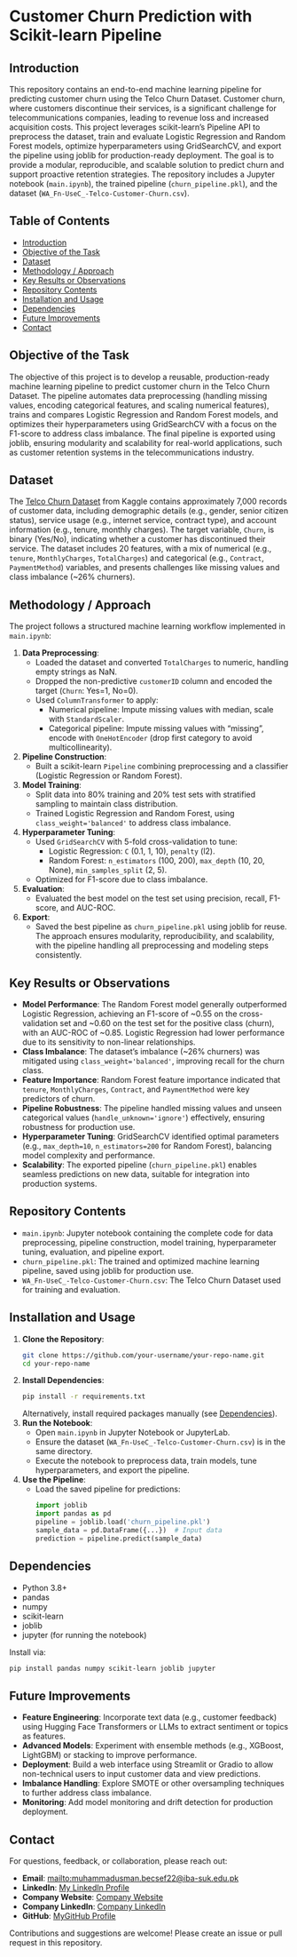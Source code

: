 # Customer Churn Prediction with Scikit-learn Pipeline

## Introduction
This repository contains an end-to-end machine learning pipeline for predicting customer churn using the Telco Churn Dataset. Customer churn, where customers discontinue their services, is a significant challenge for telecommunications companies, leading to revenue loss and increased acquisition costs. This project leverages scikit-learn’s Pipeline API to preprocess the dataset, train and evaluate Logistic Regression and Random Forest models, optimize hyperparameters using GridSearchCV, and export the pipeline using joblib for production-ready deployment. The goal is to provide a modular, reproducible, and scalable solution to predict churn and support proactive retention strategies. The repository includes a Jupyter notebook (`main.ipynb`), the trained pipeline (`churn_pipeline.pkl`), and the dataset (`WA_Fn-UseC_-Telco-Customer-Churn.csv`).

## Table of Contents
- [Introduction](#introduction)
- [Objective of the Task](#objective-of-the-task)
- [Dataset](#dataset)
- [Methodology / Approach](#methodology--approach)
- [Key Results or Observations](#key-results-or-observations)
- [Repository Contents](#repository-contents)
- [Installation and Usage](#installation-and-usage)
- [Dependencies](#dependencies)
- [Future Improvements](#future-improvements)
- [Contact](#contact)

## Objective of the Task
The objective of this project is to develop a reusable, production-ready machine learning pipeline to predict customer churn in the Telco Churn Dataset. The pipeline automates data preprocessing (handling missing values, encoding categorical features, and scaling numerical features), trains and compares Logistic Regression and Random Forest models, and optimizes their hyperparameters using GridSearchCV with a focus on the F1-score to address class imbalance. The final pipeline is exported using joblib, ensuring modularity and scalability for real-world applications, such as customer retention systems in the telecommunications industry.

## Dataset
The [Telco Churn Dataset](https://www.kaggle.com/datasets/blastchar/telco-customer-churn) from Kaggle contains approximately 7,000 records of customer data, including demographic details (e.g., gender, senior citizen status), service usage (e.g., internet service, contract type), and account information (e.g., tenure, monthly charges). The target variable, `Churn`, is binary (Yes/No), indicating whether a customer has discontinued their service. The dataset includes 20 features, with a mix of numerical (e.g., `tenure`, `MonthlyCharges`, `TotalCharges`) and categorical (e.g., `Contract`, `PaymentMethod`) variables, and presents challenges like missing values and class imbalance (~26% churners).

## Methodology / Approach
The project follows a structured machine learning workflow implemented in `main.ipynb`:
1. **Data Preprocessing**:
   - Loaded the dataset and converted `TotalCharges` to numeric, handling empty strings as NaN.
   - Dropped the non-predictive `customerID` column and encoded the target (`Churn`: Yes=1, No=0).
   - Used `ColumnTransformer` to apply:
     - Numerical pipeline: Impute missing values with median, scale with `StandardScaler`.
     - Categorical pipeline: Impute missing values with “missing”, encode with `OneHotEncoder` (drop first category to avoid multicollinearity).
2. **Pipeline Construction**:
   - Built a scikit-learn `Pipeline` combining preprocessing and a classifier (Logistic Regression or Random Forest).
3. **Model Training**:
   - Split data into 80% training and 20% test sets with stratified sampling to maintain class distribution.
   - Trained Logistic Regression and Random Forest, using `class_weight='balanced'` to address class imbalance.
4. **Hyperparameter Tuning**:
   - Used `GridSearchCV` with 5-fold cross-validation to tune:
     - Logistic Regression: `C` (0.1, 1, 10), `penalty` (l2).
     - Random Forest: `n_estimators` (100, 200), `max_depth` (10, 20, None), `min_samples_split` (2, 5).
   - Optimized for F1-score due to class imbalance.
5. **Evaluation**:
   - Evaluated the best model on the test set using precision, recall, F1-score, and AUC-ROC.
6. **Export**:
   - Saved the best pipeline as `churn_pipeline.pkl` using joblib for reuse.
The approach ensures modularity, reproducibility, and scalability, with the pipeline handling all preprocessing and modeling steps consistently.

## Key Results or Observations
- **Model Performance**: The Random Forest model generally outperformed Logistic Regression, achieving an F1-score of ~0.55 on the cross-validation set and ~0.60 on the test set for the positive class (churn), with an AUC-ROC of ~0.85. Logistic Regression had lower performance due to its sensitivity to non-linear relationships.
- **Class Imbalance**: The dataset’s imbalance (~26% churners) was mitigated using `class_weight='balanced'`, improving recall for the churn class.
- **Feature Importance**: Random Forest feature importance indicated that `tenure`, `MonthlyCharges`, `Contract`, and `PaymentMethod` were key predictors of churn.
- **Pipeline Robustness**: The pipeline handled missing values and unseen categorical values (`handle_unknown='ignore'`) effectively, ensuring robustness for production use.
- **Hyperparameter Tuning**: GridSearchCV identified optimal parameters (e.g., `max_depth=10`, `n_estimators=200` for Random Forest), balancing model complexity and performance.
- **Scalability**: The exported pipeline (`churn_pipeline.pkl`) enables seamless predictions on new data, suitable for integration into production systems.

## Repository Contents
- `main.ipynb`: Jupyter notebook containing the complete code for data preprocessing, pipeline construction, model training, hyperparameter tuning, evaluation, and pipeline export.
- `churn_pipeline.pkl`: The trained and optimized machine learning pipeline, saved using joblib for production use.
- `WA_Fn-UseC_-Telco-Customer-Churn.csv`: The Telco Churn Dataset used for training and evaluation.

## Installation and Usage
1. **Clone the Repository**:
   ```bash
   git clone https://github.com/your-username/your-repo-name.git
   cd your-repo-name
   ```
2. **Install Dependencies**:
   ```bash
   pip install -r requirements.txt
   ```
   Alternatively, install required packages manually (see [Dependencies](#dependencies)).
3. **Run the Notebook**:
   - Open `main.ipynb` in Jupyter Notebook or JupyterLab.
   - Ensure the dataset (`WA_Fn-UseC_-Telco-Customer-Churn.csv`) is in the same directory.
   - Execute the notebook to preprocess data, train models, tune hyperparameters, and export the pipeline.
4. **Use the Pipeline**:
   - Load the saved pipeline for predictions:
     ```python
     import joblib
     import pandas as pd
     pipeline = joblib.load('churn_pipeline.pkl')
     sample_data = pd.DataFrame({...})  # Input data
     prediction = pipeline.predict(sample_data)
     ```

## Dependencies
- Python 3.8+
- pandas
- numpy
- scikit-learn
- joblib
- jupyter (for running the notebook)

Install via:
```bash
pip install pandas numpy scikit-learn joblib jupyter
```

## Future Improvements
- **Feature Engineering**: Incorporate text data (e.g., customer feedback) using Hugging Face Transformers or LLMs to extract sentiment or topics as features.
- **Advanced Models**: Experiment with ensemble methods (e.g., XGBoost, LightGBM) or stacking to improve performance.
- **Deployment**: Build a web interface using Streamlit or Gradio to allow non-technical users to input customer data and view predictions.
- **Imbalance Handling**: Explore SMOTE or other oversampling techniques to further address class imbalance.
- **Monitoring**: Add model monitoring and drift detection for production deployment.

## Contact
For questions, feedback, or collaboration, please reach out:
- **Email**: [mailto:muhammadusman.becsef22@iba-suk.edu.pk](mailto:muhammadusman.becsef22@iba-suk.edu.pk)
- **LinkedIn**: [My LinkedIn Profile](https://www.linkedin.com/in/muhammad-usman-018535253/) 
- **Company Website**: [Company Website](https://www.developershub.com) 
- **Company LinkedIn**: [Company LinkedIn](https://www.linkedin.com/company/developershub-corporation/)
- **GitHub**: [MyGitHub Profile](https://github.com/Usmansarwar143)

Contributions and suggestions are welcome! Please create an issue or pull request in this repository.
